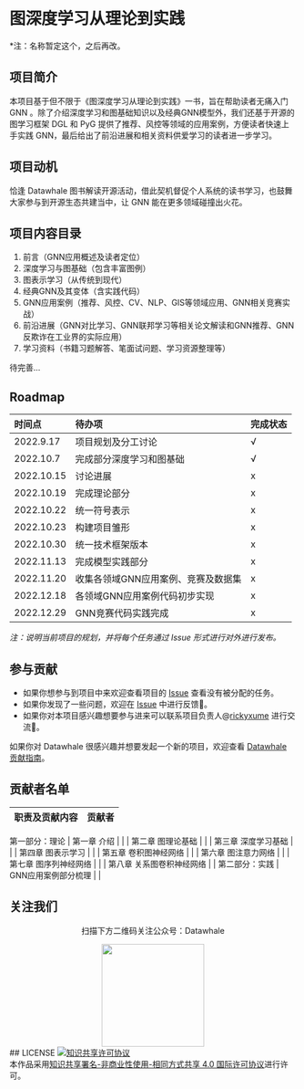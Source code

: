 # 图深度学习从理论到实践

*注：名称暂定这个，之后再改。

## 项目简介

本项目基于但不限于《图深度学习从理论到实践》一书，旨在帮助读者无痛入门 GNN 。除了介绍深度学习和图基础知识以及经典GNN模型外，我们还基于开源的图学习框架 DGL 和 PyG 提供了推荐、风控等领域的应用案例，方便读者快速上手实践 GNN，最后给出了前沿进展和相关资料供爱学习的读者进一步学习。

## 项目动机
恰逢 Datawhale 图书解读开源活动，借此契机督促个人系统的读书学习，也鼓舞大家参与到开源生态共建当中，让 GNN 能在更多领域碰撞出火花。

## 项目内容目录
1. 前言（GNN应用概述及读者定位）
2. 深度学习与图基础（包含丰富图例）
3. 图表示学习（从传统到现代）
4. 经典GNN及其变体（含实践代码）
5. GNN应用案例（推荐、风控、CV、NLP、GIS等领域应用、GNN相关竞赛实战）
6. 前沿进展（GNN对比学习、GNN联邦学习等相关论文解读和GNN推荐、GNN反欺诈在工业界的实际应用）
7. 学习资料（书籍习题解答、笔面试问题、学习资源整理等）

待完善...

## Roadmap

| 时间点     | 待办项                              | 完成状态 |
| :--------- | :---------------------------------- | :------- |
| 2022.9.17  | 项目规划及分工讨论                  | √        |
| 2022.10.7  | 完成部分深度学习和图基础            | √        |
| 2022.10.15 | 讨论进展                            | x        |
| 2022.10.19 | 完成理论部分                        | x        |
| 2022.10.22 | 统一符号表示                        | x        |
| 2022.10.23 | 构建项目雏形                        | x        |
| 2022.10.30 | 统一技术框架版本                    | x        |
| 2022.11.13 | 完成模型实践部分                    | x        |
| 2022.11.20 | 收集各领域GNN应用案例、竞赛及数据集 | x        |
| 2022.12.18 | 各领域GNN应用案例代码初步实现       | x        |
| 2022.12.29 | GNN竞赛代码实践完成                 | x        |

*注：说明当前项目的规划，并将每个任务通过 Issue 形式进行对外进行发布。*

## 参与贡献

- 如果你想参与到项目中来欢迎查看项目的 [Issue](https://github.com/datawhalechina/grape-book/issues) 查看没有被分配的任务。
- 如果你发现了一些问题，欢迎在 [Issue](https://github.com/datawhalechina/grape-book/issues) 中进行反馈🐛。
- 如果你对本项目感兴趣想要参与进来可以联系项目负责人@[rickyxume](https://github.com/rickyxume) 进行交流💬。

如果你对 Datawhale 很感兴趣并想要发起一个新的项目，欢迎查看 [Datawhale 贡献指南](https://github.com/datawhalechina/DOPMC#%E4%B8%BA-datawhale-%E5%81%9A%E5%87%BA%E8%B4%A1%E7%8C%AE)。

## 贡献者名单


| 职责及贡献内容                              | 贡献者                              |
| :------------------------------------------ | :-------------------------------- |
第一部分：理论
| 第一章 介绍       |  |
| 第二章 图理论基础                 |  |
| 第三章 深度学习基础                 |                        |
| 第四章 图表示学习                 |                        |
| 第五章 卷积图神经网络      |         |
| 第六章 图注意力网络             |  |
| 第七章 图序列神经网络                    |       |
| 第八章 关系图卷积神经网络                    |                     |
第二部分：实践
| GNN应用案例部分梳理 |   |


## 关注我们
<div align=center>
<p>扫描下方二维码关注公众号：Datawhale</p>
<img src="https://raw.githubusercontent.com/datawhalechina/pumpkin-book/master/res/qrcode.jpeg" width = "180" height = "180">
</div>
## LICENSE
<a rel="license" href="http://creativecommons.org/licenses/by-nc-sa/4.0/"><img alt="知识共享许可协议" style="border-width:0" src="https://img.shields.io/badge/license-CC%20BY--NC--SA%204.0-lightgrey" /></a><br />本作品采用<a rel="license" href="http://creativecommons.org/licenses/by-nc-sa/4.0/">知识共享署名-非商业性使用-相同方式共享 4.0 国际许可协议</a>进行许可。